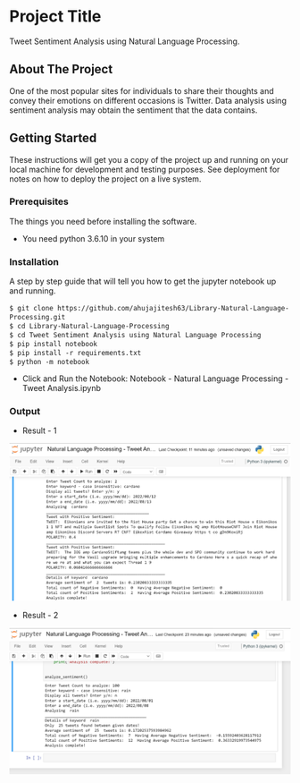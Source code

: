 # Project Title

Tweet Sentiment Analysis using Natural Language Processing.

## About The Project

One of the most popular sites for individuals to share their thoughts and convey their emotions on different occasions is Twitter. Data analysis using sentiment analysis may obtain the sentiment that the data contains.
## Getting Started

These instructions will get you a copy of the project up and running on your local machine for development and testing purposes. See deployment for notes on how to deploy the project on a live system.

### Prerequisites

The things you need before installing the software.

* You need python 3.6.10 in your system

### Installation

A step by step guide that will tell you how to get the jupyter notebook up and running.

```
$ git clone https://github.com/ahujajitesh63/Library-Natural-Language-Processing.git
$ cd Library-Natural-Language-Processing
$ cd Tweet Sentiment Analysis using Natural Language Processing
$ pip install notebook 
$ pip install -r requirements.txt
$ python -m notebook
```
* Click and Run the Notebook: Notebook - Natural Language Processing - Tweet Analysis.ipynb

### Output
* Result - 1
<img src="/Tweet Sentiment Analysis using Natural Language Processing/NLP-result.png" alt="data" title="Data title">

* Result - 2
<img src="/Tweet Sentiment Analysis using Natural Language Processing/NLP-result-1.png" alt="data" title="Data title">



